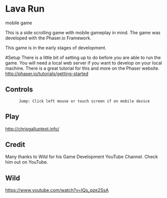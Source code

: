 # Lava Run
mobile game

This is a side scrolling game with mobile gameplay in mind.  The game was developed with the Phaser.io Framework. 

This game is in the early stages of development.  

#Setup
There is a little bit of setting up to do before you are able to run the game.  You will need a local web server if you want to develop on your local machine. There is a great tutorial for this and more on the Phaser website. http://phaser.io/tutorials/getting-started

## Controls 
          Jump: Click left mouse or touch screen if on mobile device

## Play 
http://chrisgalluptest.info/

## Credit
Many thanks to Wild for his Game Development YouTube Channel.
Check him out on YouTube.
## Wild 
 https://www.youtube.com/watch?v=IQs_pze2SsA
